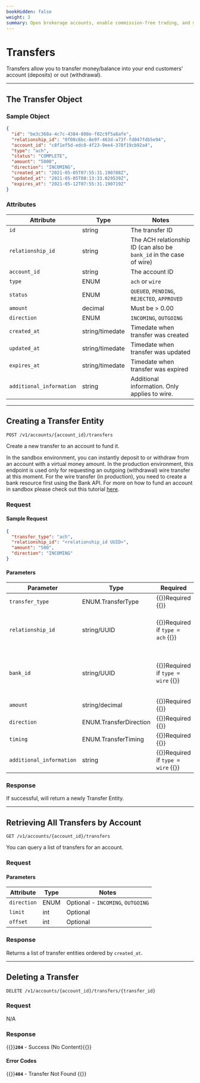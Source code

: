 ```yaml
---
bookHidden: false
weight: 3
summary: Open brokerage accounts, enable commission-free trading, and manage the ongoing user experience with Alpaca Broker API
---
```


# Transfers

Transfers allow you to transfer money/balance into your end customers' account (deposits) or out (withdrawal).

---

## **The Transfer Object**

### Sample Object

```json
{
  "id": "be3c368a-4c7c-4384-808e-f02c9f5a8afe",
  "relationship_id": "0f08c6bc-8e9f-463d-a73f-fd047fdb5e94",
  "account_id": "c8f1ef5d-edc0-4f23-9ee4-378f19cb92a4",
  "type": "ach",
  "status": "COMPLETE",
  "amount": "5000",
  "direction": "INCOMING",
  "created_at": "2021-05-05T07:55:31.190788Z",
  "updated_at": "2021-05-05T08:13:33.029539Z",
  "expires_at": "2021-05-12T07:55:31.190719Z"
}
```

### Attributes

| Attribute                | Type            | Notes                                                               |
| ------------------------ | --------------- | ------------------------------------------------------------------- |
| `id`                     | string          | The transfer ID                                                     |
| `relationship_id`        | string          | The ACH relationship ID (can also be `bank_id` in the case of wire) |
| `account_id`             | string          | The account ID                                                      |
| `type`                   | ENUM            | `ach` or `wire`                                                     |
| `status`                 | ENUM            | `QUEUED`, `PENDING`, `REJECTED`, `APPROVED`                         |
| `amount`                 | decimal         | Must be > 0.00                                                      |
| `direction`              | ENUM            | `INCOMING`, `OUTGOING`                                              |
| `created_at`             | string/timedate | Timedate when transfer was created                                  |
| `updated_at`             | string/timedate | Timedate when transfer was updated                                  |
| `expires_at`             | string/timedate | Timedate when transfer was expired                                  |
| `additional_information` | string          | Additional information. Only applies to wire.                       |

---

## **Creating a Transfer Entity**

`POST /v1/accounts/{account_id}/transfers`

Create a new transfer to an account to fund it.

In the sandbox environment, you can instantly deposit to or withdraw from an account with a virtual money amount. In the production environment, this endpoint is used only for requesting an outgoing (withdrawal) wire transfer at this moment. For the wire transfer (in production), you need to create a bank resource first using the Bank API. For more on how to fund an account in sandbox please check out this tutorial [here](https://alpaca.markets/learn/fund-broker-api/).

### Request

#### Sample Request

```json
{
  "transfer_type": "ach",
  "relationship_id": "<relationship_id UUID>",
  "amount": "500",
  "direction": "INCOMING"
}
```

#### Parameters

| Parameter                | Type                   | Required                                               | Notes                                                                                                                           |
| ------------------------ | ---------------------- | ------------------------------------------------------ | ------------------------------------------------------------------------------------------------------------------------------- |
| `transfer_type`          | ENUM.TransferType      | {{<hint danger>}}Required {{</hint>}}                  | `ach`, `wire` - Sandbox currently only supports `ach`                                                                           |
| `relationship_id`        | string/UUID            | {{<hint danger>}}Required if `type = ach` {{</hint>}}  | The `ach_relationship` created for the `account_id` [here]({{< relref "../funding/ACH/#creating-an-ach-relationship" >}})       |
| `bank_id`                | string/UUID            | {{<hint danger>}}Required if `type = wire` {{</hint>}} | The `bank_relationship` created for the `account_id` [here]({{< relref "../funding/bank/#creating-a-new-bank-relationship" >}}) |
| `amount`                 | string/decimal         | {{<hint danger>}}Required {{</hint>}}                  | Must be > 0.00                                                                                                                  |
| `direction`              | ENUM.TransferDirection | {{<hint danger>}}Required {{</hint>}}                  | `INCOMING` or `OUTGOING`                                                                                                        |
| `timing`                 | ENUM.TransferTiming    | {{<hint danger>}}Required {{</hint>}}                  | Only `immediate`                                                                                                                |
| `additional_information` | string                 | {{<hint danger>}}Required if `type = wire` {{</hint>}} | Additional wire details                                                                                                         |

### Response

If successful, will return a newly Transfer Entity.

---

## **Retrieving All Transfers by Account**

`GET /v1/accounts/{account_id}/transfers`

You can query a list of transfers for an account.

### Request

#### Parameters

| Attribute   | Type | Notes                             |
| ----------- | ---- | --------------------------------- |
| `direction` | ENUM | Optional - `INCOMING`, `OUTGOING` |
| `limit`     | int  | Optional                          |
| `offset`    | int  | Optional                          |

### Response

Returns a list of transfer entities ordered by `created_at`.

---

## **Deleting a Transfer**

`DELETE /v1/accounts/{account_id}/transfers/{transfer_id}`

### Request

N/A

### Response

{{<hint good>}}**`204`** - Success (No Content){{</hint>}}

#### Error Codes

{{<hint warning>}}**`404`** - Transfer Not Found {{</hint>}}

&nbsp;

